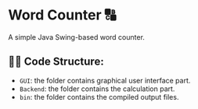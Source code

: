 # Word Counter 🔠

A simple Java Swing-based word counter.

## 👩‍💻 Code Structure:

- `GUI`: the folder contains graphical user interface part.
- `Backend`: the folder contains the calculation part.
- `bin`: the folder contains the compiled output files.


